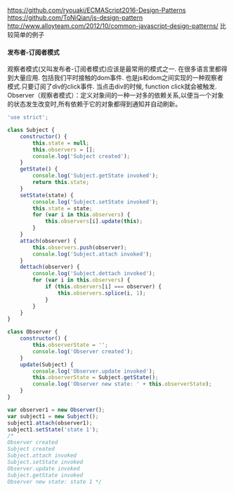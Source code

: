 https://github.com/ryouaki/ECMAScript2016-Design-Patterns  
https://github.com/ToNiQian/js-design-pattern  
http://www.alloyteam.com/2012/10/common-javascript-design-patterns/ 比较简单的例子   
#### 发布者-订阅者模式
观察者模式(又叫发布者-订阅者模式)应该是最常用的模式之一. 在很多语言里都得到大量应用. 包括我们平时接触的dom事件. 也是js和dom之间实现的一种观察者模式.只要订阅了div的click事件. 当点击div的时候, function click就会被触发.   
Observer（观察者模式）：定义对象间的一种一对多的依赖关系,以便当一个对象的状态发生改变时,所有依赖于它的对象都得到通知并自动刷新。
```js
'use strict';

class Subject {
    constructor() {
        this.state = null;
        this.observers = [];
        console.log('Subject created');
    }
    getState() {
        console.log('Subject.getState invoked');
        return this.state;
    }
    setState(state) {
        console.log('Subject.setState invoked');
        this.state = state;
        for (var i in this.observers) {
            this.observers[i].update(this);
        }
    }
    attach(observer) {
        this.observers.push(observer);
        console.log('Subject.attach invoked');
    }
    dettach(observer) {
        console.log('Subject.dettach invoked');
        for (var i in this.observers) {
            if (this.observers[i] === observer) {
                this.observers.splice(i, 1);
            }
        }
    }
}

class Observer {
    constructor() {
        this.observerState = '';
        console.log('Observer created');
    }
    update(Subject) {
        console.log('Observer.update invoked');
        this.observerState = Subject.getState();
        console.log('Observer new state: ' + this.observerState);
    }
}

var observer1 = new Observer();
var subject1 = new Subject();
subject1.attach(observer1);
subject1.setState('state 1');
/*
Observer created
Subject created
Subject.attach invoked
Subject.setState invoked
Observer.update invoked
Subject.getState invoked
Observer new state: state 1 */
```
